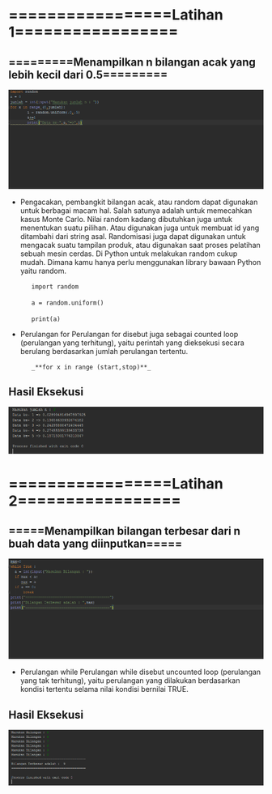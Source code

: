# =================Latihan 1================= #
## =========Menampilkan n bilangan acak yang lebih kecil dari 0.5========= ##

![alt text](a.png)

- Pengacakan, pembangkit bilangan acak, atau random dapat digunakan untuk berbagai macam hal.
Salah satunya adalah untuk memecahkan kasus Monte Carlo.
Nilai random kadang dibutuhkan juga untuk menentukan suatu pilihan.
Atau digunakan juga untuk membuat id yang ditambahi dari string asal.
Randomisasi juga dapat digunakan untuk mengacak suatu tampilan produk, atau digunakan saat proses pelatihan sebuah mesin cerdas.
Di Python untuk melakukan random cukup mudah.
Dimana kamu hanya perlu menggunakan library bawaan Python yaitu random.

		 import random

		 a = random.uniform()

		 print(a)

- Perulangan for
Perulangan for disebut juga sebagai counted loop (perulangan yang terhitung), yaitu
perintah yang dieksekusi secara berulang berdasarkan jumlah perulangan tertentu.

		 _**for x in range (start,stop)**_

## Hasil Eksekusi ##

![alt text](b.png)

# =================Latihan 2================= #
## =====Menampilkan bilangan terbesar dari n buah data yang diinputkan===== ##

![alt text](c.png)

- Perulangan while
Perulangan while disebut uncounted loop (perulangan yang tak terhitung), yaitu perulangan
yang dilakukan berdasarkan kondisi tertentu selama nilai kondisi bernilai TRUE.

## Hasil Eksekusi ##

![alt text](d.png)